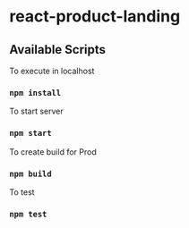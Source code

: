 # react-product-landing

## Available Scripts

To execute in localhost

### `npm install`

To start server
### `npm start`

To create build for Prod
### `npm build`

To test
### `npm test`

